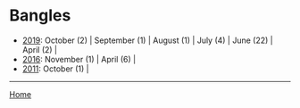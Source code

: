 # Bangles

  * [2019](./bangles-2019.md): 
      October (2) | 
      September (1) | 
      August (1) | 
      July (4) | 
      June (22) | 
      April (2) | 
  * [2016](./bangles-2016.md): 
      November (1) | 
      April (6) | 
  * [2011](./bangles-2011.md): 
      October (1) | 

----

[Home](../)
